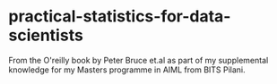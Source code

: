 # practical-statistics-for-data-scientists
From the O'reilly book by Peter Bruce et.al as part of my supplemental knowledge for my Masters programme in AIML from BITS Pilani.
